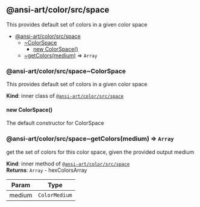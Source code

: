 <a name="module_@ansi-art/color/src/space"></a>

## @ansi-art/color/src/space
This provides default set of colors in a given color space


* [@ansi-art/color/src/space](#module_@ansi-art/color/src/space)
    * [~ColorSpace](#module_@ansi-art/color/src/space..ColorSpace)
        * [new ColorSpace()](#new_module_@ansi-art/color/src/space..ColorSpace_new)
    * [~getColors(medium)](#module_@ansi-art/color/src/space..getColors) ⇒ <code>Array</code>

<a name="module_@ansi-art/color/src/space..ColorSpace"></a>

### @ansi-art/color/src/space~ColorSpace
This provides default set of colors in a given color space

**Kind**: inner class of [<code>@ansi-art/color/src/space</code>](#module_@ansi-art/color/src/space)  
<a name="new_module_@ansi-art/color/src/space..ColorSpace_new"></a>

#### new ColorSpace()
The default constructor for ColorSpace

<a name="module_@ansi-art/color/src/space..getColors"></a>

### @ansi-art/color/src/space~getColors(medium) ⇒ <code>Array</code>
get the set of colors for this color space, given the provided output medium

**Kind**: inner method of [<code>@ansi-art/color/src/space</code>](#module_@ansi-art/color/src/space)  
**Returns**: <code>Array</code> - hexColorsArray  

| Param | Type |
| --- | --- |
| medium | <code>ColorMedium</code> | 

